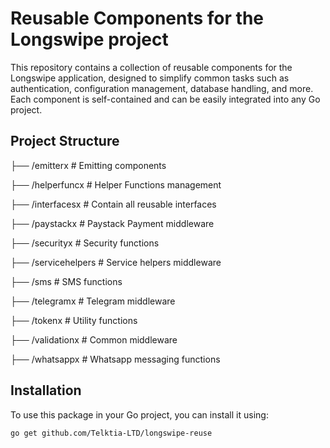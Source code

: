 # Reusable Components for the Longswipe project

This repository contains a collection of reusable components for the Longswipe application, designed to simplify common tasks such as authentication, configuration management, database handling, and more. Each component is self-contained and can be easily integrated into any Go project.

## Project Structure

├── /emitterx # Emitting components

├── /helperfuncx # Helper Functions management

├── /interfacesx # Contain all reusable interfaces

├── /paystackx # Paystack Payment middleware

├── /securityx # Security functions

├── /servicehelpers # Service helpers middleware

├── /sms # SMS functions

├── /telegramx # Telegram middleware

├── /tokenx # Utility functions

├── /validationx # Common middleware

├── /whatsappx # Whatsapp messaging functions

## Installation

To use this package in your Go project, you can install it using:

```bash
go get github.com/Telktia-LTD/longswipe-reuse

```
